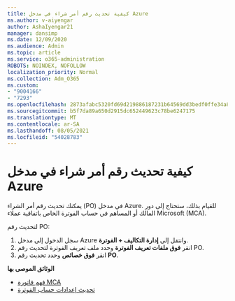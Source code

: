 ```yaml
---
title: كيفية تحديث رقم أمر شراء في مدخل Azure
ms.author: v-aiyengar
author: AshaIyengar21
manager: dansimp
ms.date: 12/09/2020
ms.audience: Admin
ms.topic: article
ms.service: o365-administration
ROBOTS: NOINDEX, NOFOLLOW
localization_priority: Normal
ms.collection: Adm_O365
ms.custom:
- "9004166"
- "7293"
ms.openlocfilehash: 2873afabc5320fd69d219886187231b64569dd3bedf0ffe34a8ed2485456f966
ms.sourcegitcommit: b5f7da89a650d2915dc652449623c78be6247175
ms.translationtype: MT
ms.contentlocale: ar-SA
ms.lasthandoff: 08/05/2021
ms.locfileid: "54028783"
---
```

# <a name="how-to-update-an-purchase-order-number-in-azure-portal"></a>كيفية تحديث رقم أمر شراء في مدخل Azure

يمكنك تحديث رقم أمر الشراء (PO) في مدخل Azure. للقيام بذلك، ستحتاج إلى دور المالك أو المساهم في حساب الفوترة الخاص باتفاقية عملاء Microsoft (MCA). 

لتحديث رقم PO:
1. سجل الدخول إلى مدخل Azure وانتقل إلى **إدارة التكاليف + الفوترة**.
1. انقر **فوق ملفات تعريف الفوترة** وحدد ملف تعريف الفوترة لتحديث رقم PO.
1. انقر **فوق خصائص** وحدد تحديث رقم **PO**. 

**الوثائق الموصى بها**

- [فهم فاتورة MCA](https://docs.microsoft.com/azure/cost-management-billing/understand/mca-understand-your-invoice)
- [تحديث إعدادات حساب الفوترة](https://docs.microsoft.com/microsoft-store/update-microsoft-store-for-business-account-settings)  
